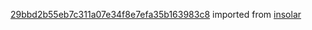 [29bbd2b55eb7c311a07e34f8e7efa35b163983c8](https://github.com/insolar/insolar/commit/29bbd2b55eb7c311a07e34f8e7efa35b163983c8) imported from [insolar](https://github.com/insolar/insolar)
